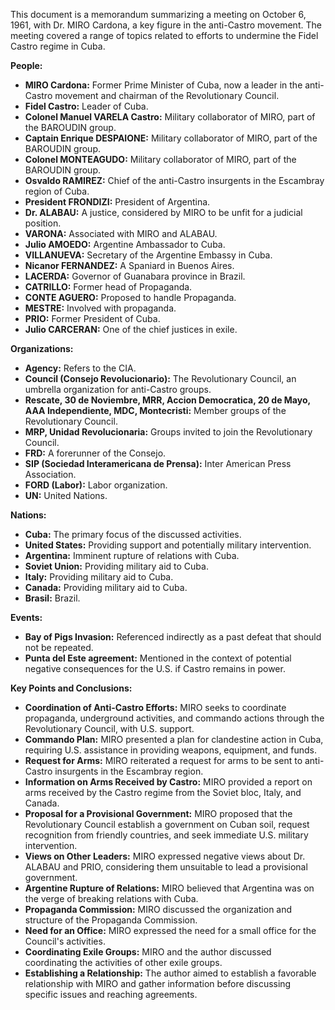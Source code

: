 This document is a memorandum summarizing a meeting on October 6, 1961, with Dr. MIRO Cardona, a key figure in the anti-Castro movement. The meeting covered a range of topics related to efforts to undermine the Fidel Castro regime in Cuba.

**People:**

*   **MIRO Cardona:** Former Prime Minister of Cuba, now a leader in the anti-Castro movement and chairman of the Revolutionary Council.
*   **Fidel Castro:** Leader of Cuba.
*   **Colonel Manuel VARELA Castro:** Military collaborator of MIRO, part of the BAROUDIN group.
*   **Captain Enrique DESPAIONE:** Military collaborator of MIRO, part of the BAROUDIN group.
*   **Colonel MONTEAGUDO:** Military collaborator of MIRO, part of the BAROUDIN group.
*   **Osvaldo RAMIREZ:** Chief of the anti-Castro insurgents in the Escambray region of Cuba.
*   **President FRONDIZI:** President of Argentina.
*   **Dr. ALABAU:** A justice, considered by MIRO to be unfit for a judicial position.
*   **VARONA:** Associated with MIRO and ALABAU.
*   **Julio AMOEDO:** Argentine Ambassador to Cuba.
*   **VILLANUEVA:** Secretary of the Argentine Embassy in Cuba.
*   **Nicanor FERNANDEZ:** A Spaniard in Buenos Aires.
*   **LACERDA:** Governor of Guanabara province in Brazil.
*   **CATRILLO:** Former head of Propaganda.
*   **CONTE AGUERO:** Proposed to handle Propaganda.
*   **MESTRE:** Involved with propaganda.
*   **PRIO:** Former President of Cuba.
*   **Julio CARCERAN:** One of the chief justices in exile.

**Organizations:**

*   **Agency:** Refers to the CIA.
*   **Council (Consejo Revolucionario):** The Revolutionary Council, an umbrella organization for anti-Castro groups.
*   **Rescate, 30 de Noviembre, MRR, Accion Democratica, 20 de Mayo, AAA Independiente, MDC, Montecristi:** Member groups of the Revolutionary Council.
*   **MRP, Unidad Revolucionaria:** Groups invited to join the Revolutionary Council.
*   **FRD:** A forerunner of the Consejo.
*   **SIP (Sociedad Interamericana de Prensa):** Inter American Press Association.
*   **FORD (Labor):** Labor organization.
*   **UN:** United Nations.

**Nations:**

*   **Cuba:** The primary focus of the discussed activities.
*   **United States:** Providing support and potentially military intervention.
*   **Argentina:** Imminent rupture of relations with Cuba.
*   **Soviet Union:** Providing military aid to Cuba.
*   **Italy:** Providing military aid to Cuba.
*   **Canada:** Providing military aid to Cuba.
*   **Brasil:** Brazil.

**Events:**

*   **Bay of Pigs Invasion:** Referenced indirectly as a past defeat that should not be repeated.
*   **Punta del Este agreement:** Mentioned in the context of potential negative consequences for the U.S. if Castro remains in power.

**Key Points and Conclusions:**

*   **Coordination of Anti-Castro Efforts:** MIRO seeks to coordinate propaganda, underground activities, and commando actions through the Revolutionary Council, with U.S. support.
*   **Commando Plan:** MIRO presented a plan for clandestine action in Cuba, requiring U.S. assistance in providing weapons, equipment, and funds.
*   **Request for Arms:** MIRO reiterated a request for arms to be sent to anti-Castro insurgents in the Escambray region.
*   **Information on Arms Received by Castro:** MIRO provided a report on arms received by the Castro regime from the Soviet bloc, Italy, and Canada.
*   **Proposal for a Provisional Government:** MIRO proposed that the Revolutionary Council establish a government on Cuban soil, request recognition from friendly countries, and seek immediate U.S. military intervention.
*   **Views on Other Leaders:** MIRO expressed negative views about Dr. ALABAU and PRIO, considering them unsuitable to lead a provisional government.
*   **Argentine Rupture of Relations:** MIRO believed that Argentina was on the verge of breaking relations with Cuba.
*   **Propaganda Commission:** MIRO discussed the organization and structure of the Propaganda Commission.
*   **Need for an Office:** MIRO expressed the need for a small office for the Council's activities.
*   **Coordinating Exile Groups:** MIRO and the author discussed coordinating the activities of other exile groups.
*   **Establishing a Relationship:** The author aimed to establish a favorable relationship with MIRO and gather information before discussing specific issues and reaching agreements.

